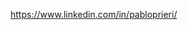 https://www.linkedin.com/in/pabloprieri/

<!---
pprieri/pprieri is a ✨ special ✨ repository because its `README.md` (this file) appears on your GitHub profile.
You can click the Preview link to take a look at your changes.
--->
